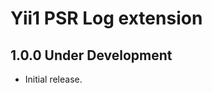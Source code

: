 Yii1 PSR Log extension
======================

1.0.0 Under Development
-----------------------

- Initial release.
